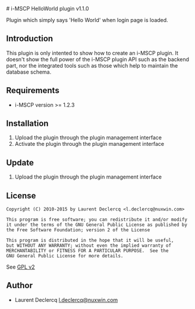 # i-MSCP HelloWorld plugin v1.1.0

Plugin which simply says 'Hello World' when login page is loaded.

## Introduction

This plugin is only intented to show how to create an i-MSCP plugin. It doesn't show the full power of the i-MSCP plugin
API such as the backend part, nor the integrated tools such as those which help to maintain the database schema.

## Requirements

* i-MSCP version >= 1.2.3

## Installation

1. Upload the plugin through the plugin management interface
2. Activate the plugin through the plugin management interface

## Update

1. Upload the plugin through the plugin management interface

## License

```
Copyright (C) 2010-2015 by Laurent Declercq <l.declercq@nuxwin.com>

This program is free software; you can redistribute it and/or modify
it under the terms of the GNU General Public License as published by
the Free Software Foundation; version 2 of the License

This program is distributed in the hope that it will be useful,
but WITHOUT ANY WARRANTY; without even the implied warranty of
MERCHANTABILITY or FITNESS FOR A PARTICULAR PURPOSE.  See the
GNU General Public License for more details.
```

See [GPL v2](http://www.gnu.org/licenses/gpl-2.0.html "GPL v2")

## Author

* Laurent Declercq <l.declercq@nuxwin.com>
